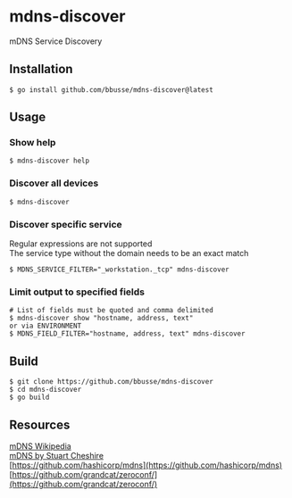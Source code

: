 # mdns-discover
mDNS Service Discovery

## Installation
```
$ go install github.com/bbusse/mdns-discover@latest
```

## Usage
### Show help
```
$ mdns-discover help
```
### Discover all devices
```
$ mdns-discover
```
### Discover specific service  
Regular expressions are not supported  
The service type without the domain needs to be an exact match
```
$ MDNS_SERVICE_FILTER="_workstation._tcp" mdns-discover
```
### Limit output to specified fields
```
# List of fields must be quoted and comma delimited
$ mdns-discover show "hostname, address, text"
or via ENVIRONMENT
$ MDNS_FIELD_FILTER="hostname, address, text" mdns-discover
```

## Build
```
$ git clone https://github.com/bbusse/mdns-discover
$ cd mdns-discover
$ go build
```
## Resources
[mDNS Wikipedia](https://en.wikipedia.org/wiki/Multicast_DNS)  
[mDNS by Stuart Cheshire](http://www.multicastdns.org/)  
[https://github.com/hashicorp/mdns](https://github.com/hashicorp/mdns)  
[https://github.com/grandcat/zeroconf/](https://github.com/grandcat/zeroconf/)  
